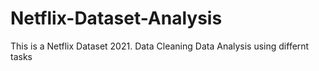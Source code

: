 # Netflix-Dataset-Analysis
This is a Netflix Dataset 2021.
Data Cleaning
Data Analysis using differnt tasks
